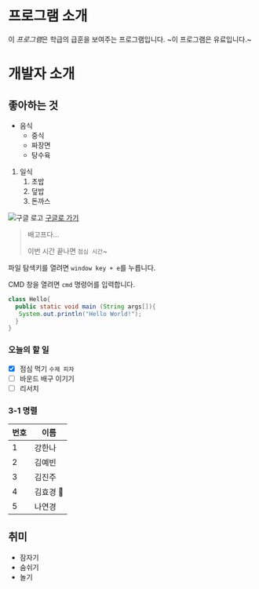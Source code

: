 ﻿# 프로그램 소개
이 *프로그램*은 학급의 급훈을 보여주는 프로그램입니다.
~이 프로그램은 유료입니다.~
# 개발자 소개

## 좋아하는 것
* 음식
   * 중식
    * 짜장면
    * 탕수육
 1. 일식
     1. 초밥
     1. 덮밥
     1. 돈까스

![구글 로고](https://www.google.com/images/branding/googlelogo/1x/googlelogo_color_272x92dp.png)
[구글로 가기](https://www.google.co.kr/)

> 배고프다...
>
> 이번 시간 끝나면 `점심 시간`~
>

파일 탐색키를 열려면 `window key + e`를 누릅니다.

CMD 창을 열려면 `cmd` 명령어를 입력합니다.

```java
class Hello{
  public static void main (String args[]){
   System.out.println("Hello World!");
  }
}
 ```
 
 ### 오늘의 할 일
 - [x] 점심 먹기 `수제 피자`
 - [ ] 바운드 배구 이기기
 - [ ] 리서치 

### 3-1 명렬
번호 | 이름
-----|-----
1| 강한나
2| 김예빈
3| 김진주
4| 김효경 	:blue_heart:
5| 나연경

## 취미
  * 잠자기
  * 숨쉬기
  * 놀기